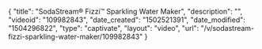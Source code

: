 {
    "title": "SodaStream&reg; Fizzi&trade; Sparkling Water Maker",
    "description": "",
    "videoid": "109982843",
    "date_created": "1502521391",
    "date_modified": "1504296822",
    "type": "captivate",
    "layout": "video",
    "url": "\/v\/sodastream-fizzi-sparkling-water-maker\/109982843"
}
